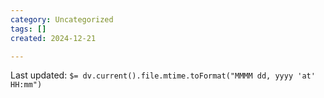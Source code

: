 ```yaml
---
category: Uncategorized
tags: []
created: 2024-12-21

---
```



Last updated: `$= dv.current().file.mtime.toFormat("MMMM dd, yyyy 'at' HH:mm")`
